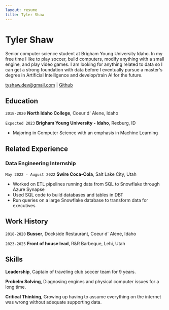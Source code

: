```yaml
---
layout: resume
title: Tyler Shaw
---
```

# Tyler Shaw
Senior computer science student at Brigham Young University Idaho. In my free time I like to play soccer, build computers, modify anything with a small engine, and play video games. I am looking for anything related to data so I can get a strong foundation with data before I eventually pursue a master's degree in Artificial Intelligence and develop/train AI for the future.

<div id="webaddress">
<a href="tyshaw.dev@gmail.com">tyshaw.dev@gmail.com</a>
| <a href="https://github.com/tyshaw12">Github</a>
</div>

<!-- https://www.monique.tech/the-art-of-markdown -->


## Education

`2018-2020`
__North Idaho College__, Coeur d' Alene, Idaho

`Expected 2023`
__Brigham Young University - Idaho__, Rexburg, ID

- Majoring in Computer Science with an emphasis in Machine Learning

## Related Experience

### Data Engineering Internship

`May 2022 - August 2022`
__Swire Coca-Cola__, Salt Lake City, Utah

- Worked on ETL pipelines running data from SQL to Snowflake through Azure Synapse
- Used SQL code to build databases and tables in DBT
- Run queries on a large Snowflake database to transform data for executives


## Work History

`2018-2020`
__Busser__, Dockside Restaurant, Coeur d' Alene, Idaho


`2023-2025`
__Front of house lead__, R&R Barbeque, Lehi, Utah

## Skills

__Leadership__, Captain of traveling club soccer team for 9 years.

__Probelm Solving__, Diagnosing engines and physical computer issues for a long time.

__Critical Thinking__, Growing up having to assume everything on the internet was wrong without adequate supporting data.

<!-- ### Footer

Last updated: May 2013 -->


